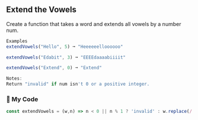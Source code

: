 ## Extend the Vowels

Create a function that takes a word and extends all vowels by a number num.
```js
Examples
extendVowels("Hello", 5) ➞ "Heeeeeelloooooo"

extendVowels("Edabit", 3) ➞ "EEEEdaaaabiiiit"

extendVowels("Extend", 0) ➞ "Extend"

Notes:
Return "invalid" if num isn't 0 or a positive integer.
```
### :leaves: My Code
```js
const extendVowels = (w,n) => n < 0 || n % 1 ? 'invalid' : w.replace(/[aeiou]/ig, a => a.repeat(n+1));
```
